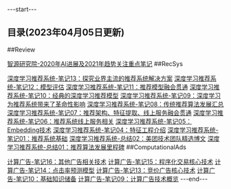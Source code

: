 ---start---
## 目录(2023年04月05日更新)
##Review

[智源研究院-2020年AI进展及2021年趋势关注重点笔记](https://notlate.cn/p/01-智源人工智能2021年技术趋势记录/)
##RecSys

[深度学习推荐系统-笔记13：探究业界主流的推荐系统解决方案](https://notlate.cn/p/推荐系统笔记13-业界经典的推荐实践/)
[深度学习推荐系统-笔记12：模型评估](https://notlate.cn/p/推荐系统笔记12-模型评估/)
[深度学习推荐系统-笔记11：推荐模型融会贯通](https://notlate.cn/p/推荐系统笔记11-推荐模型融会贯通/)
[深度学习推荐系统-笔记10：经典的深度学习推荐模型](https://notlate.cn/p/推荐系统笔记10-经典深度学习推荐模型/)
[深度学习推荐系统-笔记09：深度学习为推荐系统带来了革命性影响](https://notlate.cn/p/推荐系统笔记09-深度学习推荐模型发展脉络/)
[深度学习推荐系统-笔记08：传统推荐算法发展汇总](https://notlate.cn/p/推荐系统笔记08-传统推荐算法/)
[深度学习推荐系统-笔记07：推荐架构、特征提取、线上服务融会贯通](https://notlate.cn/p/推荐系统笔记07-融会贯通/)
[深度学习推荐系统-笔记06：推荐系统线上服务相关](https://notlate.cn/p/推荐系统笔记06-推荐服务流程/)
[深度学习推荐系统-笔记05：Embedding技术](https://notlate.cn/p/推荐系统笔记05-Embedding技术/)
[深度学习推荐系统-笔记04：特征工程介绍](https://notlate.cn/p/推荐系统笔记04-推荐系统有哪些可以利用的特征/)
[深度学习推荐系统-笔记01：推荐系统基础](https://notlate.cn/p/推荐系统笔记01-推荐系统概要/)
[深度学习推荐系统-总结02：美团技术团队精选博文](https://notlate.cn/p/推荐系统总结02-美团技术团队精华文章收集/)
[深度学习推荐系统-总结01：推荐算法发展里程碑](https://notlate.cn/p/推荐系统总结01-推荐算法里程碑/)
##ComputationalAds

[计算广告-笔记16：其他广告相关技术](https://notlate.cn/p/计算广告笔记16-其他广告相关技术/)
[计算广告-笔记15：程序化交易核心技术](https://notlate.cn/p/计算广告笔记15-程序化交易核心技术/)
[计算广告-笔记14：点击率预测模型](https://notlate.cn/p/计算广告笔记14-点击率预测模型/)
[计算广告-笔记13：竞价广告核心技术](https://notlate.cn/p/计算广告笔记13-竞价广告核心技术/)
[计算广告-笔记10：基础知识储备](https://notlate.cn/p/计算广告笔记10-基础知识储备/)
[计算广告-笔记09：计算广告技术概览](https://notlate.cn/p/计算广告笔记09-计算广告技术概览/)
---end---